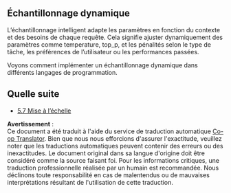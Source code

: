 <!--
CO_OP_TRANSLATOR_METADATA:
{
  "original_hash": "3cb0da3badd51d73ab78ebade2827d98",
  "translation_date": "2025-06-12T21:33:55+00:00",
  "source_file": "05-AdvancedTopics/mcp-sampling/README.md",
  "language_code": "fr"
}
-->
## Échantillonnage dynamique

L’échantillonnage intelligent adapte les paramètres en fonction du contexte et des besoins de chaque requête. Cela signifie ajuster dynamiquement des paramètres comme temperature, top_p, et les pénalités selon le type de tâche, les préférences de l’utilisateur ou les performances passées.

Voyons comment implémenter un échantillonnage dynamique dans différents langages de programmation.

## Quelle suite

- [5.7 Mise à l’échelle](../mcp-scaling/README.md)

**Avertissement** :  
Ce document a été traduit à l'aide du service de traduction automatique [Co-op Translator](https://github.com/Azure/co-op-translator). Bien que nous nous efforcions d'assurer l'exactitude, veuillez noter que les traductions automatiques peuvent contenir des erreurs ou des inexactitudes. Le document original dans sa langue d'origine doit être considéré comme la source faisant foi. Pour les informations critiques, une traduction professionnelle réalisée par un humain est recommandée. Nous déclinons toute responsabilité en cas de malentendus ou de mauvaises interprétations résultant de l'utilisation de cette traduction.